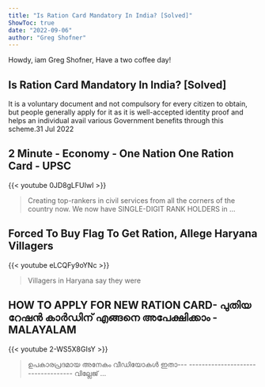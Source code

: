 ```yaml
---
title: "Is Ration Card Mandatory In India? [Solved]"
ShowToc: true 
date: "2022-09-06"
author: "Greg Shofner" 
---
```


Howdy, iam Greg Shofner, Have a two coffee day!
## Is Ration Card Mandatory In India? [Solved]
It is a voluntary document and not compulsory for every citizen to obtain, but people generally apply for it as it is well-accepted identity proof and helps an individual avail various Government benefits through this scheme.31 Jul 2022

## 2 Minute - Economy - One Nation One Ration Card - UPSC
{{< youtube 0JD8gLFUIwI >}}
>Creating top-rankers in civil services from all the corners of the country now. We now have SINGLE-DIGIT RANK HOLDERS in ...

## Forced To Buy Flag To Get Ration, Allege Haryana Villagers
{{< youtube eLCQFy9oYNc >}}
>Villagers in Haryana say they were 

## HOW TO APPLY FOR NEW RATION CARD- പുതിയ റേഷന്‍ കാര്‍ഡിന് എങ്ങനെ അപേക്ഷിക്കാം -MALAYALAM
{{< youtube 2-WS5X8GIsY >}}
>ഉപകാരപ്രദമായ അനേകം വീഡിയോകള്‍ ഇതാ--- ----------------------------------- വില്ലേജ് ...

